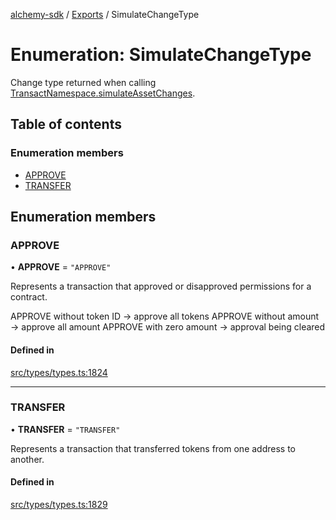 [alchemy-sdk](../README.md) / [Exports](../modules.md) / SimulateChangeType

# Enumeration: SimulateChangeType

Change type returned when calling [TransactNamespace.simulateAssetChanges](../classes/TransactNamespace.md#simulateassetchanges).

## Table of contents

### Enumeration members

- [APPROVE](SimulateChangeType.md#approve)
- [TRANSFER](SimulateChangeType.md#transfer)

## Enumeration members

### APPROVE

• **APPROVE** = `"APPROVE"`

Represents a transaction that approved or disapproved permissions for a
contract.

APPROVE without token ID → approve all tokens
APPROVE without amount → approve all amount
APPROVE with zero amount → approval being cleared

#### Defined in

[src/types/types.ts:1824](https://github.com/alchemyplatform/alchemy-sdk-js/blob/aeb51c8/src/types/types.ts#L1824)

___

### TRANSFER

• **TRANSFER** = `"TRANSFER"`

Represents a transaction that transferred tokens from one address to another.

#### Defined in

[src/types/types.ts:1829](https://github.com/alchemyplatform/alchemy-sdk-js/blob/aeb51c8/src/types/types.ts#L1829)
